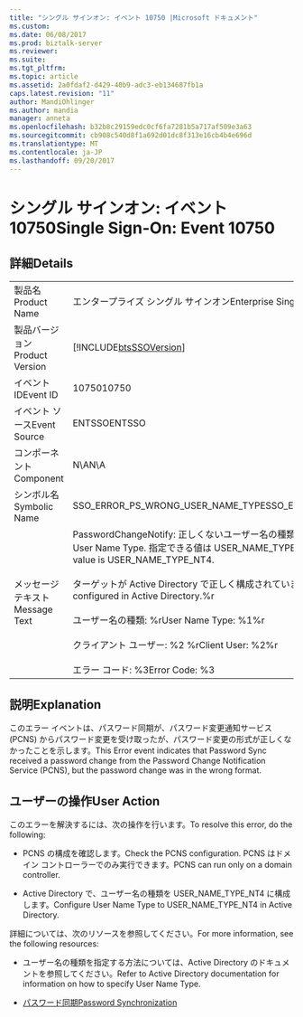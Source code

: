 ```yaml
---
title: "シングル サインオン: イベント 10750 |Microsoft ドキュメント"
ms.custom: 
ms.date: 06/08/2017
ms.prod: biztalk-server
ms.reviewer: 
ms.suite: 
ms.tgt_pltfrm: 
ms.topic: article
ms.assetid: 2a0fdaf2-d429-40b9-adc3-eb134687fb1a
caps.latest.revision: "11"
author: MandiOhlinger
ms.author: mandia
manager: anneta
ms.openlocfilehash: b32b8c29159edc0cf6fa7281b5a717af509e3a63
ms.sourcegitcommit: cb908c540d8f1a692d01dc8f313e16cb4b4e696d
ms.translationtype: MT
ms.contentlocale: ja-JP
ms.lasthandoff: 09/20/2017
---
```

# <a name="single-sign-on-event-10750"></a><span data-ttu-id="4fb86-102">シングル サインオン: イベント 10750</span><span class="sxs-lookup"><span data-stu-id="4fb86-102">Single Sign-On: Event 10750</span></span>
## <a name="details"></a><span data-ttu-id="4fb86-103">詳細</span><span class="sxs-lookup"><span data-stu-id="4fb86-103">Details</span></span>  
  
|||  
|-|-|  
|<span data-ttu-id="4fb86-104">製品名</span><span class="sxs-lookup"><span data-stu-id="4fb86-104">Product Name</span></span>|<span data-ttu-id="4fb86-105">エンタープライズ シングル サインオン</span><span class="sxs-lookup"><span data-stu-id="4fb86-105">Enterprise Single Sign-On</span></span>|  
|<span data-ttu-id="4fb86-106">製品バージョン</span><span class="sxs-lookup"><span data-stu-id="4fb86-106">Product Version</span></span>|[!INCLUDE[btsSSOVersion](../includes/btsssoversion-md.md)]|  
|<span data-ttu-id="4fb86-107">イベント ID</span><span class="sxs-lookup"><span data-stu-id="4fb86-107">Event ID</span></span>|<span data-ttu-id="4fb86-108">10750</span><span class="sxs-lookup"><span data-stu-id="4fb86-108">10750</span></span>|  
|<span data-ttu-id="4fb86-109">イベント ソース</span><span class="sxs-lookup"><span data-stu-id="4fb86-109">Event Source</span></span>|<span data-ttu-id="4fb86-110">ENTSSO</span><span class="sxs-lookup"><span data-stu-id="4fb86-110">ENTSSO</span></span>|  
|<span data-ttu-id="4fb86-111">コンポーネント</span><span class="sxs-lookup"><span data-stu-id="4fb86-111">Component</span></span>|<span data-ttu-id="4fb86-112">N\A</span><span class="sxs-lookup"><span data-stu-id="4fb86-112">N\A</span></span>|  
|<span data-ttu-id="4fb86-113">シンボル名</span><span class="sxs-lookup"><span data-stu-id="4fb86-113">Symbolic Name</span></span>|<span data-ttu-id="4fb86-114">SSO_ERROR_PS_WRONG_USER_NAME_TYPE</span><span class="sxs-lookup"><span data-stu-id="4fb86-114">SSO_ERROR_PS_WRONG_USER_NAME_TYPE</span></span>|  
|<span data-ttu-id="4fb86-115">メッセージ テキスト</span><span class="sxs-lookup"><span data-stu-id="4fb86-115">Message Text</span></span>|<span data-ttu-id="4fb86-116">PasswordChangeNotify: 正しくないユーザー名の種類。</span><span class="sxs-lookup"><span data-stu-id="4fb86-116">PasswordChangeNotify: Incorrect User Name Type.</span></span> <span data-ttu-id="4fb86-117">指定できる値は USER_NAME_TYPE_NT4 のみです。</span><span class="sxs-lookup"><span data-stu-id="4fb86-117">The only accepted value is USER_NAME_TYPE_NT4.</span></span><br /><br /> <span data-ttu-id="4fb86-118">ターゲットが Active Directory で正しく構成されていません。%r</span><span class="sxs-lookup"><span data-stu-id="4fb86-118">The target is incorrectly configured in Active Directory.%r</span></span><br /><br /> <span data-ttu-id="4fb86-119">ユーザー名の種類: %r</span><span class="sxs-lookup"><span data-stu-id="4fb86-119">User Name Type: %1%r</span></span><br /><br /> <span data-ttu-id="4fb86-120">クライアント ユーザー: %2 %r</span><span class="sxs-lookup"><span data-stu-id="4fb86-120">Client User: %2%r</span></span><br /><br /> <span data-ttu-id="4fb86-121">エラー コード: %3</span><span class="sxs-lookup"><span data-stu-id="4fb86-121">Error Code: %3</span></span>|  
  
## <a name="explanation"></a><span data-ttu-id="4fb86-122">説明</span><span class="sxs-lookup"><span data-stu-id="4fb86-122">Explanation</span></span>  
 <span data-ttu-id="4fb86-123">このエラー イベントは、パスワード同期が、パスワード変更通知サービス (PCNS) からパスワード変更を受け取ったが、パスワード変更の形式が正しくなかったことを示します。</span><span class="sxs-lookup"><span data-stu-id="4fb86-123">This Error event indicates that Password Sync received a password change from the Password Change Notification Service (PCNS), but the password change was in the wrong format.</span></span>  
  
## <a name="user-action"></a><span data-ttu-id="4fb86-124">ユーザーの操作</span><span class="sxs-lookup"><span data-stu-id="4fb86-124">User Action</span></span>  
 <span data-ttu-id="4fb86-125">このエラーを解決するには、次の操作を行います。</span><span class="sxs-lookup"><span data-stu-id="4fb86-125">To resolve this error, do the following:</span></span>  
  
-   <span data-ttu-id="4fb86-126">PCNS の構成を確認します。</span><span class="sxs-lookup"><span data-stu-id="4fb86-126">Check the PCNS configuration.</span></span> <span data-ttu-id="4fb86-127">PCNS はドメイン コントローラーでのみ実行できます。</span><span class="sxs-lookup"><span data-stu-id="4fb86-127">PCNS can run only on a domain controller.</span></span>  
  
-   <span data-ttu-id="4fb86-128">Active Directory で、ユーザー名の種類を USER_NAME_TYPE_NT4 に構成します。</span><span class="sxs-lookup"><span data-stu-id="4fb86-128">Configure User Name Type to USER_NAME_TYPE_NT4 in Active Directory.</span></span>  
  
 <span data-ttu-id="4fb86-129">詳細については、次のリソースを参照してください。</span><span class="sxs-lookup"><span data-stu-id="4fb86-129">For more information, see the following resources:</span></span>  
  
-   <span data-ttu-id="4fb86-130">ユーザー名の種類を指定する方法については、Active Directory のドキュメントを参照してください。</span><span class="sxs-lookup"><span data-stu-id="4fb86-130">Refer to Active Directory documentation for information on how to specify User Name Type.</span></span>  
  
-   [<span data-ttu-id="4fb86-131">パスワード同期</span><span class="sxs-lookup"><span data-stu-id="4fb86-131">Password Synchronization</span></span>](../core/password-synchronization2.md)